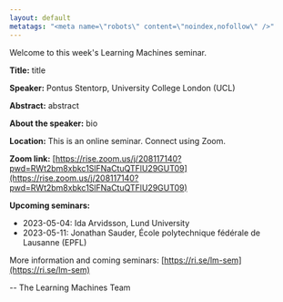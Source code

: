 ```yaml
---
layout: default
metatags: "<meta name=\"robots\" content=\"noindex,nofollow\" />"
---
```

Welcome to this week's Learning Machines seminar.

**Title:** title

**Speaker:** Pontus Stentorp, University College London (UCL)

**Abstract:** abstract

**About the speaker:** bio

**Location:** This is an online seminar. Connect using Zoom.

**Zoom link:** [https://rise.zoom.us/j/208117140?pwd=RWt2bm8xbkc1SlFNaCtuQTFlU29GUT09](https://rise.zoom.us/j/208117140?pwd=RWt2bm8xbkc1SlFNaCtuQTFlU29GUT09)

**Upcoming seminars:**

* 2023-05-04: Ida Arvidsson, Lund University
* 2023-05-11: Jonathan Sauder, École polytechnique fédérale de Lausanne (EPFL)

More information and coming seminars: [https://ri.se/lm-sem](https://ri.se/lm-sem)

-- The Learning Machines Team

